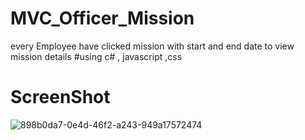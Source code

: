 # MVC_Officer_Mission
every Employee have clicked mission with start and end date to view mission details
#using 
c# , javascript ,css

# ScreenShot
![898b0da7-0e4d-46f2-a243-949a17572474](https://user-images.githubusercontent.com/78031951/150744242-32fc34da-d2c5-4fea-9437-3f648df9ca15.png)


